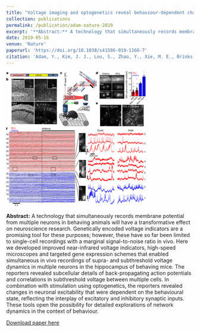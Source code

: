 ```yaml
---
title: "Voltage imaging and optogenetics reveal behaviour-dependent changes in hippocampal dynamics"
collection: publications
permalink: /publication/adam-nature-2019
excerpt: '**Abstract:** A technology that simultaneously records membrane potential from multiple neurons in behaving animals will have a transformative effect on neuroscience research. Genetically encoded voltage indicators are a promising tool for these purposes; however, these have so far been limited to single-cell recordings with a marginal signal-to-noise ratio in vivo. Here we developed improved near-infrared voltage indicators, high-speed microscopes and targeted gene expression schemes that enabled simultaneous in vivo recordings of supra- and subthreshold voltage dynamics in multiple neurons in the hippocampus of behaving mice. The reporters revealed subcellular details of back-propagating action potentials and correlations in subthreshold voltage between multiple cells. In combination with stimulation using optogenetics, the reporters revealed changes in neuronal excitability that were dependent on the behavioural state, reflecting the interplay of excitatory and inhibitory synaptic inputs. These tools open the possibility for detailed explorations of network dynamics in the context of behaviour.'
date: 2019-05-16
venue: 'Nature'
paperurl: 'https://doi.org/10.1038/s41586-019-1166-7'
citation: 'Adam, Y., Kim, J. J., Lou, S., Zhao, Y., Xie, M. E., Brinks, D., Wu, H., Mostajo-Radji, M. A., Kheifets, S., Parot, V., Chettih, S., Williams, K. J., Gmeiner, B., Farhi, S. L., Madisen, L., Buchanan, E. K., Kinsella, I., Zhou, D., Paninski, L., Harvey, C. D., Zeng, H., Arlotta, P., Campbell, R. E., Cohen, A. E. (2019). &quot;Voltage imaging and optogenetics reveal behaviour-dependent changes in hippocampal dynamics&quot; <i>Nature</i> 569, 413-417.'
---
```


![](/images/adam-nature-2019-small.png)

**Abstract:** A technology that simultaneously records membrane potential from multiple neurons in behaving animals will have a transformative effect on neuroscience research. Genetically encoded voltage indicators are a promising tool for these purposes; however, these have so far been limited to single-cell recordings with a marginal signal-to-noise ratio in vivo. Here we developed improved near-infrared voltage indicators, high-speed microscopes and targeted gene expression schemes that enabled simultaneous in vivo recordings of supra- and subthreshold voltage dynamics in multiple neurons in the hippocampus of behaving mice. The reporters revealed subcellular details of back-propagating action potentials and correlations in subthreshold voltage between multiple cells. In combination with stimulation using optogenetics, the reporters revealed changes in neuronal excitability that were dependent on the behavioural state, reflecting the interplay of excitatory and inhibitory synaptic inputs. These tools open the possibility for detailed explorations of network dynamics in the context of behaviour.

[Download paper here](https://rdcu.be/clALF)
